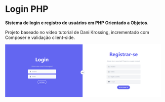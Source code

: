 
# Login PHP

**Sistema de login e registro de usuários em PHP Orientado a Objetos.**

Projeto baseado no vídeo tutorial de Dani Krossing, incrementado com Composer e validação client-side.

![Página principal da aplicação](doc_img.png)
